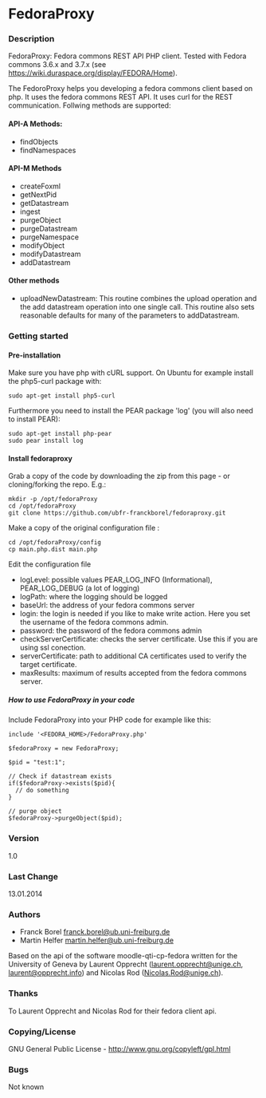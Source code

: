 FedoraProxy
===========

### Description
FedoraProxy: Fedora commons REST API PHP client. Tested with Fedora commons 3.6.x and 3.7.x (see https://wiki.duraspace.org/display/FEDORA/Home).

The FedoroProxy helps you developing a fedora commons client based on php. It uses the fedora commons REST API. It uses curl for the REST communication. Follwing methods are supported:

#### API-A Methods:

- findObjects
- findNamespaces

#### API-M Methods

- createFoxml
- getNextPid
- getDatastream
- ingest
- purgeObject
- purgeDatastream
- purgeNamespace
- modifyObject
- modifyDatastream
- addDatastream


#### Other methods 

- uploadNewDatastream: This routine combines the upload operation and the add datastream operation into one single call.
This routine also sets reasonable defaults for many of the parameters to addDatastream.


### Getting started

#### Pre-installation
Make sure you have php with cURL support. On Ubuntu for example install the php5-curl package with:
```
sudo apt-get install php5-curl
```

Furthermore you need to install the PEAR package 'log' (you will also need to install PEAR):
``` 
sudo apt-get install php-pear
sudo pear install log
```

#### Install fedoraproxy
Grab a copy of the code by downloading the zip from this page - or cloning/forking the repo. E.g.:

```
mkdir -p /opt/fedoraProxy
cd /opt/fedoraProxy
git clone https://github.com/ubfr-franckborel/fedoraproxy.git
```

Make a copy of the original configuration file :
```
cd /opt/fedoraProxy/config
cp main.php.dist main.php
```

Edit the configuration file
+ logLevel: possible values PEAR_LOG_INFO (Informational), PEAR_LOG_DEBUG (a lot of logging)
+ logPath: where the logging should be logged
+ baseUrl: the address of your fedora commons server
+ login: the login is needed if you like to make write action. Here you set the username of the fedora commons admin.
+ password: the password of the fedora commons admin
+ checkServerCertificate: checks the server certificate. Use this if you are using ssl conection.
+ serverCertificate: path to additional CA certificates used to verify the target certificate.
+ maxResults: maximum of results accepted from the fedora commons server. 

##### How to use FedoraProxy in your code
Include FedoraProxy into your PHP code for example like this:

```
include '<FEDORA_HOME>/FedoraProxy.php'

$fedoraProxy = new FedoraProxy;

$pid = "test:1";

// Check if datastream exists
if($fedoraProxy->exists($pid){
  // do something
}

// purge object
$fedoraProxy->purgeObject($pid);
```

### Version
1.0

### Last Change 
13.01.2014

### Authors
+ Franck Borel <franck.borel@ub.uni-freiburg.de>
+ Martin Helfer <martin.helfer@ub.uni-freiburg.de>

Based on the api of the software moodle-qti-cp-fedora written for the
University of Geneva by Laurent Opprecht (<laurent.opprecht@unige.ch>, <laurent@opprecht.info>)
and Nicolas Rod (<Nicolas.Rod@unige.ch>).

### Thanks
To Laurent Opprecht and Nicolas Rod for their fedora client api.


### Copying/License
GNU General Public License - http://www.gnu.org/copyleft/gpl.html

### Bugs
Not known
